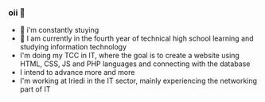### oii 👋



- 🔭 i'm constantly stuying 
- 🌱 I am currently in the fourth year of technical high school learning and studying information technology
- I'm doing my TCC in IT, where the goal is to create a website using HTML, CSS, JS and PHP languages and connecting with the database
- I intend to advance more and more
- I'm working at Iriedi in the IT sector, mainly experiencing the networking part of IT
